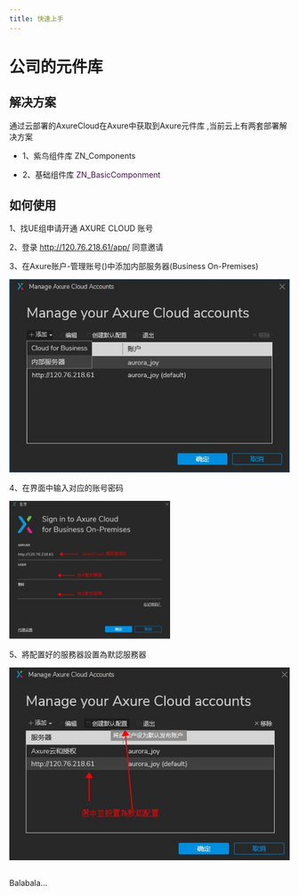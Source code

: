 ```yaml
---
title: 快速上手
---
```


# 公司的元件库

## 解决方案

通过云部署的AxureCloud在Axure中获取到Axure元件库 ,当前云上有两套部署解决方案


- 1、紫鸟组件库 ZN_Components 

- 2、基础组件库 <font color='#45124e'> ZN_BasicComponment </font>



## 如何使用

1、找UE组申请开通 AXURE CLOUD 账号 

2、登录 http://120.76.218.61/app/ 同意邀请

3、在Axure账户-管理账号()中添加内部服务器(Business On-Premises)

![avatar](/other/getstart/a_managePage.jpg)

4、在界面中输入对应的账号密码

![avatar](/other/getstart/a_signpage.jpg)

5、將配置好的服務器設置為默認服務器

![avatar](/other/getstart/a_mangerset.jpg)
##

Balabala...




